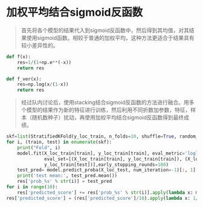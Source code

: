 # 加权平均结合sigmoid反函数

> 首先将各个模型的结果代入到sigmoid反函数中，然后得到其均值，对其结果使用sigmoid函数。相较于普通的加权平均，这种方法更适合于结果具有较小差异性的。

```python
def f(x):
    res=1/(1+np.e**(-x))
    return res

def f_ver(x):
    res=np.log(x/(1-x))
    return res
```

> 经过队内讨论后，使用stacking结合sigmoid反函数的方法进行融合。用多个模型的结果作为新的特征进行训练，然后利用不同折数加参数，特征，样本（随机数种子）扰动，再使用加权平均结合sigmoid反函数得到最终成绩。

```python
skf=list(StratifiedKFold(y_loc_train, n_folds=10, shuffle=True, random_state=1024))
for i, (train, test) in enumerate(skf):
    print("Fold", i)
    model.fit(X_loc_train[train], y_loc_train[train], eval_metric='logloss',/
              eval_set=[(X_loc_train[train], y_loc_train[train]), (X_loc_train[test], /
              y_loc_train[test])],early_stopping_rounds=100)    
    test_pred= model.predict_proba(X_loc_test, num_iteration=-1)[:, 1]
    print('test mean:', test_pred.mean())
    res['prob_%s' % str(i)] = test_pred
for i in range(10):
    res['predicted_score'] += res['prob_%s' % str(i)].apply(lambda x: math.log(x/(1-x)))
res['predicted_score'] = (res['predicted_score']/10).apply(lambda x: 1/(1+math.exp(-x)))
```
